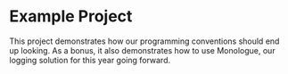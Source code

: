 # Example Project

This project demonstrates how our programming conventions should end up looking. As a bonus, it also demonstrates how to use Monologue, our logging solution for this year going forward.
